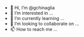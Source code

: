 - 👋 Hi, I’m @gchinaglia
- 👀 I’m interested in ...
- 🌱 I’m currently learning ...
- 💞️ I’m looking to collaborate on ...
- 📫 How to reach me ...

<!---
gchinaglia/gchinaglia is a ✨ special ✨ repository because its `README.md` (this file) appears on your GitHub profile.
You can click the Preview link to take a look at your changes.
--->
